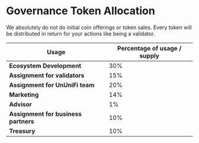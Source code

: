 # Governance Token Allocation

We absolutely do not do initial coin offerings or token sales. Every token will be distributed in return for your actions like being a validator.

| Usage                                | Percentage of usage / supply  |
| ------------------------------------ | ----------------------------- |
| **Ecosystem Development**            | 30%                           |
| **Assignment for validators**        | 15%                           |
| **Assignment for UnUniFi team**      | 20%                           |
| **Marketing**                        | 14%                           |
| **Advisor**                          | 1%                            |
| **Assignment for business partners** | 10%                           |
| **Treasury**                         | 10%                           |
